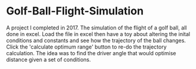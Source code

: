 # Golf-Ball-Flight-Simulation
A project I completed in 2017. The simulation of the flight of a golf ball, all done in excel. 
Load the file in excel then have a toy about altering the inital conditions and constants and see how the trajectory of the ball changes. Click the 'calculate optimum range' button to re-do the trajectory calculation. The idea was to find the driver angle that would optimise distance given a set of conditions.
